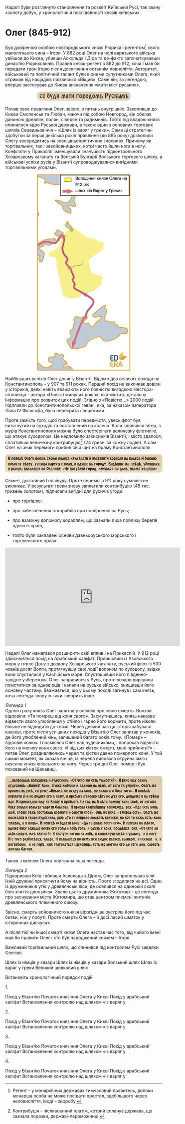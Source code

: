 Надалі буде розглянуто становлення та розквіт Київської Русі, так звану
«золоту добу», у хронологічній послідовності князів київських.

Олег (845-912)
==============

Був довіреною особою новгородського князя Рюрика і регентом[^1] свого
малолітнього сина – Ігоря. У 882 році Олег на чолі варязького війська
увійшов до Києва, убивши Аскольда і Діра та де-факто започаткувавши
династію Рюриковичів. Правив князь-регент з 882 до 912, хоча і мав би
передати трон Ігорю після досягнення останнім повноліття. Авторитет,
військовий та політичний талант були вірними супутниками Олега, який
отримав від нащадків прізвисько «Віщий». Саме він, за легендою, вперше
застосував до Києва визначення «мати міст руських».

<div align="center">
<img src="1_new.jpg" width="300" />
</div>

Почав своє правління Олег, звісно, з питань внутрішніх. Захопивши до
Києва Смоленськ та Любеч, маючи під собою Новгород, він обклав даниною
древлян, полян, сіверян та радимичів. Тобто під владою князя опинилося
ядро Руської держави, а також один з основних торгових шляхів
Середньовіччя – «Шлях із варяг у греки». Саме ці стратегічні здобутки за
перші декілька років правління (до 885 року) дозволили Олегу
зосередитись на зовнішньополітичних зносинах. Причому як торгівельних,
так і завойовницьких, котрі часто йшли нога в ногу. Конфлікти у Прикаспії зменшували значущість підконтрольного Хозарському каганату та
Волзькій Булгарії Волзького торгового шляху, а військові успіхи русів у
Візантії супроводжувалися вигідними торгівельними угодами.

<div align="center">
<img src="var_gre.jpg" width="300" alt="Шлях із Варяг у Греки"/>
</div>

Найбільших успіхів Олег досяг у Візантії. Відомо два великих походи на
Константинополь – у 907 та 911 роках. Перший похід не викликає довіри у
істориків, деякі навіть вважають його повністю вигадкою
Нестора-літописця – автора «Повісті минулих років», яка містить детальну
інформацію про розвиток цих подій. Згідно з «Повістю...» 2000 лодій підпливли до Константинопольскої гавані, яка, за наказом імператора Льва IV Філософа, була перекрита ланцюгами.

Проте замість того, щоб грабувати передмістя, увесь флот був витягнутий
на суходіл та поставлений на колеса. Коли здійнявся вітер, з мурів
Константинополя можна було спостерігати величезну флотилію, що атакує
суходолом. Це надломило захисників Візантії, і місто здалося, сплативши
величезну контрибуцію[^2] (24 гривні за кожну лодію). А сам Олег на знак
перемоги прибив свій щит на браму Константинополя.

![image](2.jpg)

Сюжет, достойний Голлівуду. Проте перемога 911 року сумнівів не
викликає. У результаті греки знову заплатили контрибуцію (48 тис.
гривень золотом), підписали вигідні для русичів угоди:

-   про торгівлю;

-   про забезпечення їх кораблів при поверненні на Русь;

-   про взаємну допомогу кораблям, що зазнали лиха поблизу берегів
    однієї із країн,

-   тобто були закладені основи давньоруського морського і
    торгівельного права.


<div class="fluidMedia">
<iframe align="center" width="560" height="315" src="https://www.youtube.com/embed/DOjwtg9DNf0" frameborder="0" allowfullscreen></iframe>
</div>
<div class="popup">
</div>
<div class="space">
</div>


Надалі Олег намагався розширити свій вплив і на Прикаспій. У 912 році
здійснюється похід на Арабський халіфат. Пройшовши із Азовського моря у
гирло Дону з дозволу Хозарського каганату, руський флот із 500 човнів досяг Волги, протягнувши свої лодії волоком по суходолу, звідки вони
спустилися у Каспійське море. Спустошивши його південно-західне
узбережжя, Олег направився у Русь, проте хозари вирішили помститися 
за одновірців і напали на руське військо, знищивши його основну частину. Вважається, що у цьому поході загинув і сам князь, хоча легенда знову ж
таки говорить інше.

<i><span class="p1">Легенда 1</span></i><br/>
Одного разу князь Олег запитав у волхвів про свою смерть. Волхви
відповіли: «Ти помреш від коня свого». Засмутившись, князь наказав
відвести свого улюбленця у стійло і гарно його кормити, проте ніколи
більше не підводити до князя. Через деякий час ця історія забулася
князеві, проте після успішних походів у Візантію Олег запитав у конюхів,
де його улюблений кінь, залишений багато років тому. «Помер» – відповів
конюх. І посміявся Олег над чудесниками, і попрохав відвести його на
могилу коня свого. «І від цих кісток смерть мені прийняти?» – питав
Олег, роздивляючись череп та кістки давно померлого коня. У той самий
момент, як сказав він це, із черепа виповзла отруйна змія і вкусила
князя київського за ногу. Через три дні Олег помер і був похований на
Щекавиці.

![image](3.jpg)

Також з іменем Олега пов’язана інша легенда.

<i><span class="p1">Легенда 2</span></i><br/>
Підкоривши Київ і вбивши Аскольда з Діром, Олег запропонував усій їхній
дружині присягнути йому на вірність. Проте згодилися не всі. Один із
дружинників утік у древлянські ліси, де оселився на одинокій скалі біля
злиття двох річок. Звали цього дружинника Житомир. І це легенда про
заснування міста Житомира, що став центром племені житичів древлянського
племінного союзу.

Звісно, смерть войовничого князя вірогідніше зустріла його під час битви, ніж у побуті. Проте смерть Олега – й досі ласий шматок у історичних дискусах.

А після тієї чи іншої смерті князя Олега настав час того, від чийого
імені мав би правити Олег і хто був народжений князем – Ігоря.

[^1]: Регент – у монархічних державах тимчасовий правитель, допоки монарша особа не може посідати престол, здебільшого через неповноліття, іноді – хворобу.

[^2]: Контрибуція - післявоєнний платіж, котрий сплачує держава, що зазнала поразки, державі-переможниці.

<quiz correctLabel="correct" incorrectLabel="incorrect" checkLabel="check">
<question text="">
<p>Важливий торгівельний шлях, що опинився під контролем Русі завдяки Олегові</p>
<answer>Шлях із німців у хазари</answer>
<answer>Шлях із німців у хазари</answer>
<answer>Волзький шлях</answer>
<answer correct>Шлях із варяг у греки</answer>
<answer>Великий шовковий шлях</answer>
</question>

<p>Встановіть хронологічний порядок подій</p>   
<question text="">
<p>1.</p>
<answer>Похід у Візантію</answer>
<answer correct>Початок князіння Олега у Києві</answer>
<answer>Похід у арабський халіфат</answer>
<answer>Встановлення контролю над шляхом «із варяг у </answer>
</question>
<question text="">
<p>2.</p>
<answer>Похід у Візантію</answer>
<answer>Початок князіння Олега у Києві</answer>
<answer>Похід у арабський халіфат</answer>
<answer correct>Встановлення контролю над шляхом «із варяг у </answer>
</question>
<question text="">
<p>3.</p>
<answer correct>Похід у Візантію</answer>
<answer>Початок князіння Олега у Києві</answer>
<answer>Похід у арабський халіфат</answer>
<answer>Встановлення контролю над шляхом «із варяг у </answer>
</question>
<question text="">
<p>4.</p>
<answer>Похід у Візантію</answer>
<answer>Початок князіння Олега у Києві</answer>
<answer correct>Похід у арабський халіфат</answer>
<answer>Встановлення контролю над шляхом «із варяг у </answer>
</question>
</quiz>